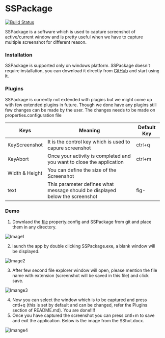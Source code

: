 # SSPackage
[![Build Status](https://travis-ci.org/joemccann/dillinger.svg?branch=master)](https://travis-ci.org/joemccann/dillinger)

SSPackage is a software which is used to capture screenshot of active/current window and is pretty useful when we have to capture multiple screenshot for different reason.

### Installation

SSPackage is supported only on windows platform.
SSPackage doesn't require installation, you can download it directly from [GitHub](https://github.com/Rahulsingh190792/SSPackage) and start using it.

### Plugins

SSPackage is currently not extended with plugins but we might come up with few extended plugins in future.
Though we done have any plugins still few changes can be made by the user. The changes needs to be made on properties.configuration file

| Keys | Meaning | Default Key |
| ------ | ------ | ------ |
| KeyScreenshot | It is the control key which is used to capure screenshot | ctrl+q |
| KeyAbort | Once your activity is completed and you want to close the application | ctrl+m |
| Width & Height | You can define the size of the Screenshot |  |
| text | This parameter defines what message should be displayed below the screenshot | fig- |

### Demo
1. Downlaod the [file](https://github.com/Rahulsingh190792/SSPackage) property.config and SSPackage from git and place them in any directory.

![Image1](https://drive.google.com/uc?export=view&id=1fLmgqEdbzu1MHs0yIjPU1RMZasHLXD8v)

2. launch the app by double clicking SSPackage.exe, a blank  window will be displayed.

![Image2](https://drive.google.com/uc?export=view&id=1GLvU_e5qRL6r1nkvf62sF22vEcqrcP8a) 

3. After few second file explorer window will open, please mention the file name with extension (screenshot will be saved in this file) and click save.

![Imange3](https://drive.google.com/uc?export=view&id=1ewgKwJB2FhxWtWYvxmR_cktaBcPgomo7)

4. Now you can select the window which is to be captured and press cntl+q (this is set by default and can be changed, refer the Plugins section of README.md). You are done!!!!
5. Once you have captured the screenshot you can press cntl+m to save and exit the application.
Below is the image from the SShot.docx.

![Imange4](https://drive.google.com/uc?export=view&id=1vdMH1U9eYKAMdTA1Ir8M7-H_ySlnhhVa)
